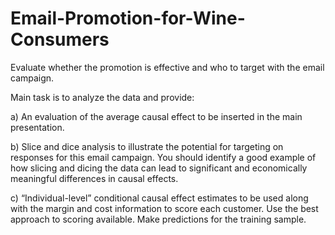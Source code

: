 # Email-Promotion-for-Wine-Consumers
Evaluate whether the promotion is effective and who to target with the email campaign.

Main task is to analyze the data and provide:

a) An evaluation of the average causal effect to be inserted in the main presentation.

b) Slice and dice analysis to illustrate the potential for targeting on responses for this email campaign. You should identify a good example of how slicing and dicing the data can lead to significant and economically meaningful differences in causal effects.

c) “Individual-level” conditional causal effect estimates to be used along with the margin and cost information to score each customer. Use the best approach to scoring available. Make predictions for the training sample.
